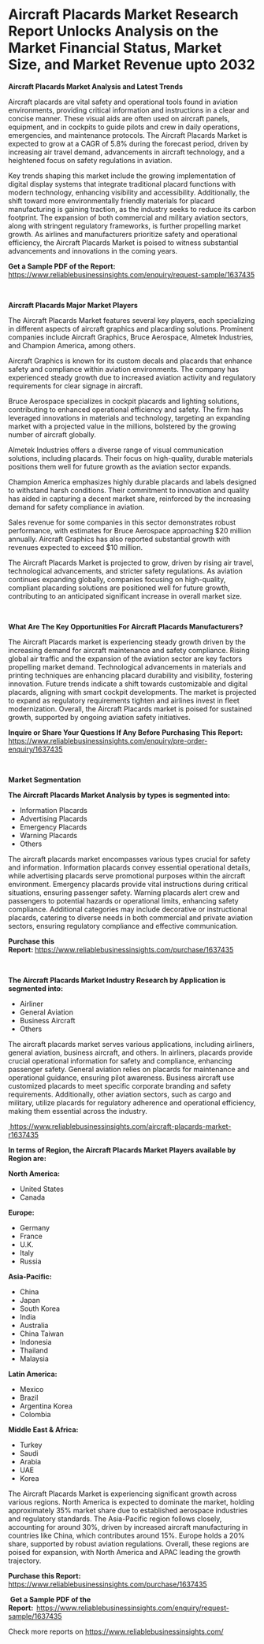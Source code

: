 <p><h1>Aircraft Placards Market Research Report Unlocks Analysis on the Market Financial Status, Market Size, and Market Revenue upto 2032</h1></p><p><strong>Aircraft Placards Market Analysis and Latest Trends</strong></p>
<p><p>Aircraft placards are vital safety and operational tools found in aviation environments, providing critical information and instructions in a clear and concise manner. These visual aids are often used on aircraft panels, equipment, and in cockpits to guide pilots and crew in daily operations, emergencies, and maintenance protocols. The Aircraft Placards Market is expected to grow at a CAGR of 5.8% during the forecast period, driven by increasing air travel demand, advancements in aircraft technology, and a heightened focus on safety regulations in aviation. </p><p>Key trends shaping this market include the growing implementation of digital display systems that integrate traditional placard functions with modern technology, enhancing visibility and accessibility. Additionally, the shift toward more environmentally friendly materials for placard manufacturing is gaining traction, as the industry seeks to reduce its carbon footprint. The expansion of both commercial and military aviation sectors, along with stringent regulatory frameworks, is further propelling market growth. As airlines and manufacturers prioritize safety and operational efficiency, the Aircraft Placards Market is poised to witness substantial advancements and innovations in the coming years.</p></p>
<p><strong>Get a Sample PDF of the Report:&nbsp;</strong> <a href="https://www.reliablebusinessinsights.com/enquiry/request-sample/1637435?utm_campaign=2313&utm_medium=2&utm_source=Github&utm_content=ia&utm_term=08042025&utm_id=aircraft-placards">https://www.reliablebusinessinsights.com/enquiry/request-sample/1637435</a></p>
<p>&nbsp;</p>
<p><strong>Aircraft Placards Major Market Players</strong></p>
<p><p>The Aircraft Placards Market features several key players, each specializing in different aspects of aircraft graphics and placarding solutions. Prominent companies include Aircraft Graphics, Bruce Aerospace, Almetek Industries, and Champion America, among others. </p><p>Aircraft Graphics is known for its custom decals and placards that enhance safety and compliance within aviation environments. The company has experienced steady growth due to increased aviation activity and regulatory requirements for clear signage in aircraft.</p><p>Bruce Aerospace specializes in cockpit placards and lighting solutions, contributing to enhanced operational efficiency and safety. The firm has leveraged innovations in materials and technology, targeting an expanding market with a projected value in the millions, bolstered by the growing number of aircraft globally.</p><p>Almetek Industries offers a diverse range of visual communication solutions, including placards. Their focus on high-quality, durable materials positions them well for future growth as the aviation sector expands.</p><p>Champion America emphasizes highly durable placards and labels designed to withstand harsh conditions. Their commitment to innovation and quality has aided in capturing a decent market share, reinforced by the increasing demand for safety compliance in aviation.</p><p>Sales revenue for some companies in this sector demonstrates robust performance, with estimates for Bruce Aerospace approaching $20 million annually. Aircraft Graphics has also reported substantial growth with revenues expected to exceed $10 million. </p><p>The Aircraft Placards Market is projected to grow, driven by rising air travel, technological advancements, and stricter safety regulations. As aviation continues expanding globally, companies focusing on high-quality, compliant placarding solutions are positioned well for future growth, contributing to an anticipated significant increase in overall market size.</p></p>
<p>&nbsp;</p>
<p><strong>What Are The Key Opportunities For Aircraft Placards Manufacturers?</strong></p>
<p><p>The Aircraft Placards market is experiencing steady growth driven by the increasing demand for aircraft maintenance and safety compliance. Rising global air traffic and the expansion of the aviation sector are key factors propelling market demand. Technological advancements in materials and printing techniques are enhancing placard durability and visibility, fostering innovation. Future trends indicate a shift towards customizable and digital placards, aligning with smart cockpit developments. The market is projected to expand as regulatory requirements tighten and airlines invest in fleet modernization. Overall, the Aircraft Placards market is poised for sustained growth, supported by ongoing aviation safety initiatives.</p></p>
<p><strong>Inquire or Share Your Questions If Any Before Purchasing This Report:</strong> <a href="https://www.reliablebusinessinsights.com/enquiry/pre-order-enquiry/1637435?utm_campaign=2313&utm_medium=2&utm_source=Github&utm_content=ia&utm_term=08042025&utm_id=aircraft-placards">https://www.reliablebusinessinsights.com/enquiry/pre-order-enquiry/1637435</a></p>
<p>&nbsp;</p>
<p><strong>Market Segmentation</strong></p>
<p><strong>The Aircraft Placards Market Analysis by types is segmented into:</strong></p>
<p><ul><li>Information Placards</li><li>Advertising Placards</li><li>Emergency Placards</li><li>Warning Placards</li><li>Others</li></ul></p>
<p><p>The aircraft placards market encompasses various types crucial for safety and information. Information placards convey essential operational details, while advertising placards serve promotional purposes within the aircraft environment. Emergency placards provide vital instructions during critical situations, ensuring passenger safety. Warning placards alert crew and passengers to potential hazards or operational limits, enhancing safety compliance. Additional categories may include decorative or instructional placards, catering to diverse needs in both commercial and private aviation sectors, ensuring regulatory compliance and effective communication.</p></p>
<p><strong>Purchase this Report:&nbsp;</strong><a href="https://www.reliablebusinessinsights.com/purchase/1637435?utm_campaign=2313&utm_medium=2&utm_source=Github&utm_content=ia&utm_term=08042025&utm_id=aircraft-placards">https://www.reliablebusinessinsights.com/purchase/1637435</a></p>
<p>&nbsp;</p>
<p><strong>The Aircraft Placards Market Industry Research by Application is segmented into:</strong></p>
<p><ul><li>Airliner</li><li>General Aviation</li><li>Business Aircraft</li><li>Others</li></ul></p>
<p><p>The aircraft placards market serves various applications, including airliners, general aviation, business aircraft, and others. In airliners, placards provide crucial operational information for safety and compliance, enhancing passenger safety. General aviation relies on placards for maintenance and operational guidance, ensuring pilot awareness. Business aircraft use customized placards to meet specific corporate branding and safety requirements. Additionally, other aviation sectors, such as cargo and military, utilize placards for regulatory adherence and operational efficiency, making them essential across the industry.</p></p>
<p><a href="https://www.reliablebusinessinsights.com/aircraft-placards-market-r1637435?utm_campaign=2313&utm_medium=2&utm_source=Github&utm_content=ia&utm_term=08042025&utm_id=aircraft-placards">&nbsp;https://www.reliablebusinessinsights.com/aircraft-placards-market-r1637435</a></p>
<p><strong>In terms of Region, the Aircraft Placards Market Players available by Region are:</strong></p>
<p>
    <p> <strong> North America: </strong>
        <ul>
            <li>United States</li>
            <li>Canada</li>
        </ul>
        </p> 
    <p> <strong> Europe: </strong>
        <ul>
            <li>Germany</li>
            <li>France</li>
            <li>U.K.</li>
            <li>Italy</li>
            <li>Russia</li>
        </ul>
        </p> 
    <p> <strong> Asia-Pacific: </strong>
        <ul>
            <li>China</li>
            <li>Japan</li>
            <li>South Korea</li>
            <li>India</li>
            <li>Australia</li>
            <li>China Taiwan</li>
            <li>Indonesia</li>
            <li>Thailand</li>
            <li>Malaysia</li>
        </ul>
        </p> 
    <p> <strong> Latin America: </strong>
        <ul>
            <li>Mexico</li>
            <li>Brazil</li>
            <li>Argentina Korea</li>
            <li>Colombia</li>
        </ul>
        </p> 
    <p> <strong> Middle East & Africa: </strong>
        <ul>
            <li>Turkey</li>
            <li>Saudi</li>
            <li>Arabia</li>
            <li>UAE</li>
            <li>Korea</li>
        </ul>
    </p>
    </p>
<p><p>The Aircraft Placards Market is experiencing significant growth across various regions. North America is expected to dominate the market, holding approximately 35% market share due to established aerospace industries and regulatory standards. The Asia-Pacific region follows closely, accounting for around 30%, driven by increased aircraft manufacturing in countries like China, which contributes around 15%. Europe holds a 20% share, supported by robust aviation regulations. Overall, these regions are poised for expansion, with North America and APAC leading the growth trajectory.</p></p>
<p><strong>Purchase this Report: </strong><a href="https://www.reliablebusinessinsights.com/purchase/1637435?utm_campaign=2313&utm_medium=2&utm_source=Github&utm_content=ia&utm_term=08042025&utm_id=aircraft-placards">https://www.reliablebusinessinsights.com/purchase/1637435</a></p>
<p>&nbsp;<strong>Get a Sample PDF of the Report:&nbsp;&nbsp;</strong><a href="https://www.reliablebusinessinsights.com/enquiry/request-sample/1637435?utm_campaign=2313&utm_medium=2&utm_source=Github&utm_content=ia&utm_term=08042025&utm_id=aircraft-placards">https://www.reliablebusinessinsights.com/enquiry/request-sample/1637435</a></p>
<p><strong></strong></p>
<p>Check more reports on <a href="https://www.reliablebusinessinsights.com/?utm_campaign=2313&utm_medium=2&utm_source=Github&utm_content=ia&utm_term=08042025&utm_id=aircraft-placards">https://www.reliablebusinessinsights.com/</a></p>